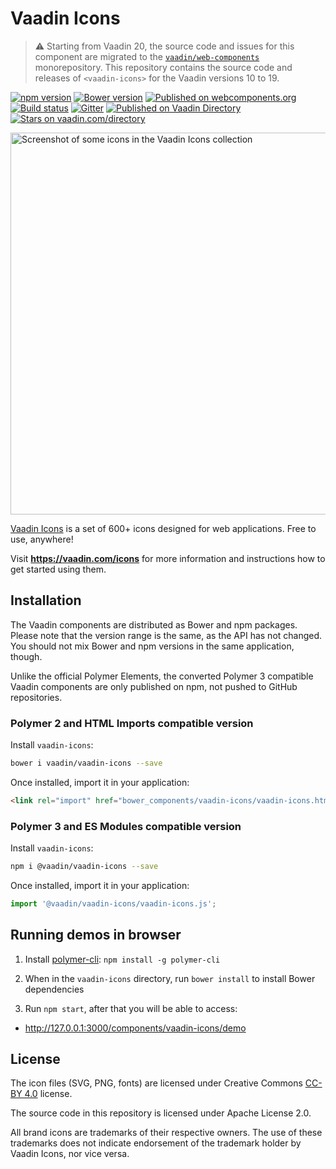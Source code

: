 # Vaadin Icons

> ⚠️ Starting from Vaadin 20, the source code and issues for this component are migrated to the [`vaadin/web-components`](https://github.com/vaadin/web-components/tree/master/packages/vaadin-icons) monorepository.
> This repository contains the source code and releases of `<vaadin-icons>` for the Vaadin versions 10 to 19.

[![npm version](https://badgen.net/npm/v/@vaadin/vaadin-icons)](https://www.npmjs.com/package/@vaadin/vaadin-icons)
[![Bower version](https://badgen.net/github/release/vaadin/vaadin-icons)](https://github.com/vaadin/vaadin-icons/releases)
[![Published on webcomponents.org](https://img.shields.io/badge/webcomponents.org-published-blue.svg)](https://www.webcomponents.org/element/vaadin/vaadin-icons)
[![Build status](https://travis-ci.org/vaadin/vaadin-icons.svg?branch=master)](https://travis-ci.org/vaadin/vaadin-icons)
[![Gitter](https://badges.gitter.im/Join%20Chat.svg)](https://gitter.im/vaadin/web-components?utm_source=badge&utm_medium=badge&utm_campaign=pr-badge)
[![Published on Vaadin Directory](https://img.shields.io/badge/Vaadin%20Directory-published-00b4f0.svg)](https://vaadin.com/directory/component/vaadinvaadin-icons)
[![Stars on vaadin.com/directory](https://img.shields.io/vaadin-directory/star/vaadinvaadin-icons.svg)](https://vaadin.com/directory/component/vaadinvaadin-icons)

[<img src="https://raw.github.com/vaadin/vaadin-icons/master/screenshot.png" width="611" alt="Screenshot of some icons in the Vaadin Icons collection" />](https://vaadin.com/icons)


[Vaadin Icons](https://vaadin.com/icons) is a set of 600+ icons designed for web applications. Free to use, anywhere!

Visit **https://vaadin.com/icons** for more information and instructions how to get started using them.

## Installation

The Vaadin components are distributed as Bower and npm packages.
Please note that the version range is the same, as the API has not changed.
You should not mix Bower and npm versions in the same application, though.

Unlike the official Polymer Elements, the converted Polymer 3 compatible Vaadin components
are only published on npm, not pushed to GitHub repositories.

### Polymer 2 and HTML Imports compatible version

Install `vaadin-icons`:

```sh
bower i vaadin/vaadin-icons --save
```

Once installed, import it in your application:

```html
<link rel="import" href="bower_components/vaadin-icons/vaadin-icons.html">
```

### Polymer 3 and ES Modules compatible version

Install `vaadin-icons`:

```sh
npm i @vaadin/vaadin-icons --save
```

Once installed, import it in your application:

```js
import '@vaadin/vaadin-icons/vaadin-icons.js';
```


## Running demos in browser

1. Install [polymer-cli](https://www.npmjs.com/package/polymer-cli): `npm install -g polymer-cli`

1. When in the `vaadin-icons` directory, run `bower install` to install Bower dependencies

1. Run `npm start`, after that you will be able to access:

  - http://127.0.0.1:3000/components/vaadin-icons/demo


## License

The icon files (SVG, PNG, fonts) are licensed under Creative Commons [CC-BY 4.0](https://creativecommons.org/licenses/by/4.0/) license.

The source code in this repository is licensed under Apache License 2.0.

All brand icons are trademarks of their respective owners.
The use of these trademarks does not indicate endorsement of the trademark holder by Vaadin Icons, nor vice versa.
